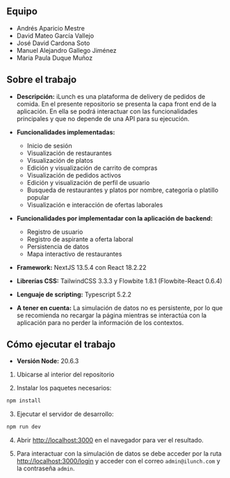 ## Equipo

- Andrés Aparicio Mestre
- David Mateo García Vallejo
- José David Cardona Soto
- Manuel Alejandro Gallego Jiménez
- Maria Paula Duque Muñoz

## Sobre el trabajo

- **Descripción:** iLunch es una plataforma de delivery de pedidos de comida. En el presente repositorio se presenta la capa front end de la aplicación. En ella se podrá interactuar con las funcionalidades principales y que no depende de una API para su ejecución.
- **Funcionalidades implementadas:**

  - Inicio de sesión
  - Visualización de restaurantes
  - Visualización de platos
  - Edición y visualización de carrito de compras
  - Visualización de pedidos activos
  - Edición y visualización de perfil de usuario
  - Busqueda de restaurantes y platos por nombre, categoría o platillo popular
  - Visualización e interacción de ofertas laborales

- **Funcionalidades por implementadar con la aplicación de backend:**

  - Registro de usuario
  - Registro de aspirante a oferta laboral
  - Persistencia de datos
  - Mapa interactivo de restaurantes

- **Framework:** NextJS 13.5.4 con React 18.2.22
- **Librerías CSS:** TailwindCSS 3.3.3 y Flowbite 1.8.1 (Flowbite-React 0.6.4)
- **Lenguaje de scripting:** Typescript 5.2.2
- **A tener en cuenta:** La simulación de datos no es persistente, por lo que se recomienda no recargar la página mientras se interactúa con la aplicación para no perder la información de los contextos.

## Cómo ejecutar el trabajo

- **Versión Node:** 20.6.3

1. Ubicarse al interior del repositorio

2. Instalar los paquetes necesarios:

```bash
npm install
```

3. Ejecutar el servidor de desarrollo:

```bash
npm run dev
```

4. Abrir [http://localhost:3000](http://localhost:3000) en el navegador para ver el resultado.

5. Para interactuar con la simulación de datos se debe acceder por la ruta [http://localhost:3000/login](http://localhost:3000/login) y acceder con el correo `admin@ilunch.com` y la contraseña `admin`.
